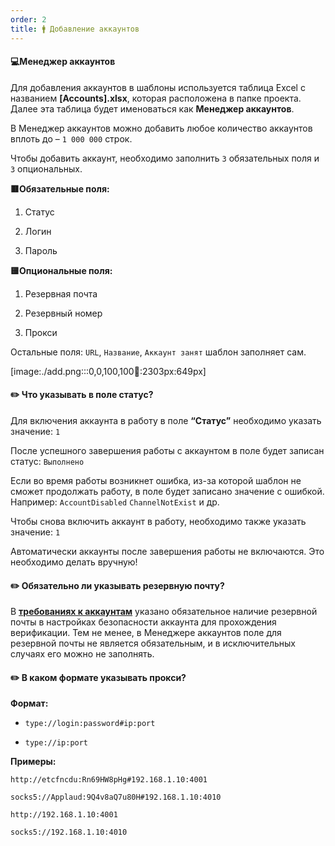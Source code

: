 ```yaml
---
order: 2
title: 🚹 Добавление аккаунтов
---
```


#### 💻Менеджер аккаунтов

Для добавления аккаунтов в шаблоны используется таблица Excel с названием **\[Accounts\].xlsx**, которая расположена в папке проекта. Далее эта таблица будет именоваться как **Менеджер аккаунтов**.

В Менеджер аккаунтов можно добавить любое количество аккаунтов вплоть до – `1 000 000` строк.

Чтобы добавить аккаунт, необходимо заполнить `3` обязательных поля и `3` опциональных.

**🟥Обязательные поля:**

1. Статус

2. Логин

3. Пароль

**🟨Опциональные поля:**

1. Резервная почта

2. Резервный номер

3. Прокси

Остальные поля: `URL`, `Название`, `Аккаунт занят` шаблон заполняет сам.

[image:./add.png:::0,0,100,100:100::2303px:649px]

#### **✏️ Что указывать в поле статус?**

Для включения аккаунта в работу в поле **“Статус”** необходимо указать значение: `1`

После успешного завершения работы с аккаунтом в поле будет записан статус: `Выполнено`

Если во время работы возникнет ошибка, из-за которой шаблон не сможет продолжать работу, в поле будет записано значение с ошибкой. Например: `AccountDisabled` `ChannelNotExist` и др.

Чтобы снова включить аккаунт в работу, необходимо также указать значение: `1`

Автоматически аккаунты после завершения работы не включаются. Это необходимо делать вручную!

#### **✏️** Обязательно ли указывать резервную почту?

В [**требованиях к аккаунтам**](./requirements) указано обязательное наличие резервной почты в настройках безопасности аккаунта для прохождения верификации. Тем не менее, в Менеджере аккаунтов поле для резервной почты не является обязательным, и в исключительных случаях его можно не заполнять.

#### **✏️** В каком формате указывать прокси?

**Формат:**

-  `type://login:password#ip:port`

-  `type://ip:port`

**Примеры:**

`http://etcfncdu:Rn69HW8pHg#192.168.1.10:4001`

`socks5://Applaud:9Q4v8aQ7u80H#192.168.1.10:4010`

`http://192.168.1.10:4001`

`socks5://192.168.1.10:4010`
